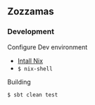 ## Zozzamas

### Development

Configure Dev environment

* [Intall Nix](https://nixos.org/manual/nix/stable/#sect-single-user-installation)
* ```$ nix-shell ```

Building

```$ sbt clean test```

